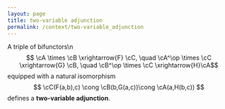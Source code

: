```yaml
---
layout: page
title: two-variable adjunction
permalink: /context/two-variable_adjunction
---
```

A triple of bifunctors\n$$ \cA \times \cB \xrightarrow{F} \cC, \quad \cA^\op \times \cC \xrightarrow{G} \cB, \quad \cB^\op \times \cC \xrightarrow{H}\cA$$ equipped with a natural isomorphism $$  \cC(F(a,b),c) \cong \cB(b,G(a,c))\cong \cA(a,H(b,c)) $$ defines a **two-variable adjunction**.
